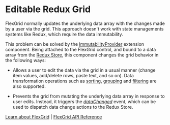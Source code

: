 Editable Redux Grid
===================

FlexGrid normally updates the underlying data array with the changes made
by a user via the grid. This approach doesn't work with state managements
systems like Redux, which require the data immutability.

This problem can be solved by the [ImmutabilityProvider](https://www.grapecity.com/wijmo/api/classes/wijmo_grid_immutable.immutabilityprovider.html#datachanged) extension component.
Being attached to the FlexGrid control, and bound to a data array from
the [Redux Store](https://redux.js.org/), this component changes the grid behavior in the following
ways:

* Allows a user to edit the data via the grid in a usual manner (change item
values, add/delete rows, paste text, and so on). Data transformation operations
such as [sorting](https://www.grapecity.com/wijmo/demos/Grid/Sorting/Overview), [grouping](https://www.grapecity.com/wijmo/demos/Grid/Grouping/GroupPanel/purejs) and [filtering](https://www.grapecity.com/wijmo/demos/Grid/FilteringSearching/Excel-likeFilter/Overview/purejs) are also supported.

* Prevents the grid from mutating the underlying data array in response to user 
edits. Instead, it triggers the [_dataChanged_](https://www.grapecity.com/wijmo/api/classes/wijmo_grid_immutable.immutabilityprovider.html#datachanged) event, which can be used to 
dispatch data change actions to the Redux Store.

[Learn about FlexGrid](https://www.grapecity.com/wijmo/flexgrid-javascript-data-grid) | [FlexGrid API Reference](https://www.grapecity.com/wijmo/api/classes/wijmo_grid.flexgrid.html)